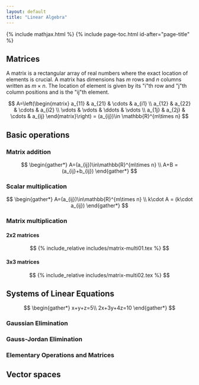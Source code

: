 ```yaml
---
layout: default
title: "Linear Algebra"
---
```


{% include mathjax.html %}
{% include page-toc.html id-after="page-title" %}

## Matrices

A matrix is a rectangular array of real numbers where the exact location of
elements is crucial. A matrix has dimensions has *m* rows and *n* columns
written as $m\times n$. The location of element is given by its "i"th
row and "j"th column positions and is the "ij"th element.

$$
A=\left(\begin{matrix}
a_{11} & a_{21} & \cdots & a_{i1} \\
a_{12} & a_{22} & \cdots & a_{i2} \\
\vdots & \vdots & \ddots & \vdots \\
a_{1j} & a_{2j} & \cdots & a_{ij}
\end{matrix}\right) = (a_{ij})\in \mathbb{R}^{m\times n}
$$

## Basic operations

### Matrix addition

$$
\begin{gather*}
A=(a_{ij})\in\mathbb{R}^{m\times n} \\
A+B = (a_{ij}+b_{ij})
\end{gather*}
$$

### Scalar multiplication

$$
\begin{gather*}
A=(a_{ij})\in\mathbb{R}^{m\times n} \\
k\cdot A = (k\cdot a_{ij})
\end{gather*}
$$

### Matrix multiplication

#### 2x2 matrices

$$ {% include_relative includes/matrix-multi01.tex %} $$

#### 3x3 matrices

$$ {% include_relative includes/matrix-multi02.tex %} $$

## Systems of Linear Equations

$$
\begin{gather*}
x+y+z=5\\
2x+3y+4z=10
\end{gather*}
$$

### Gaussian Elimination

### Gauss-Jordan Elimination

### Elementary Operations and Matrices

## Vector spaces



